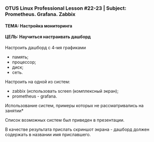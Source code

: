 ### OTUS Linux Professional Lesson #22-23 | Subject: Prometheus. Grafana. Zabbix

#### ТЕМА: Настройка мониторинга

#### ЦЕЛЬ: Научиться настраивать дашборд

Настроить дашборд с 4-мя графиками

- память;
- процессор;
- диск;
- сеть.

Настроить на одной из систем:
- zabbix (использовать screen (комплексный экран);
- prometheus - grafana.

Использование систем, примеры которых не рассматривались на занятии*

Список возможных систем был приведен в презентации.

В качестве результата прислать скриншот экрана - дашборд должен содержать в названии имя приславшего.
